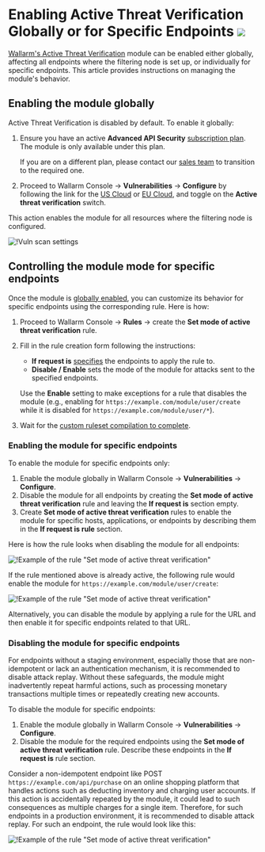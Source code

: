 # Enabling Active Threat Verification Globally or for Specific Endpoints <a href="../../../about-wallarm/subscription-plans/#subscription-plans"><img src="../../../images/api-security-tag.svg" style="border: none;"></a>

[Wallarm's Active Threat Verification](overview.md) module can be enabled either globally, affecting all endpoints where the filtering node is set up, or individually for specific endpoints. This article provides instructions on managing the module's behavior.

## Enabling the module globally

Active Threat Verification is disabled by default. To enable it globally:

1. Ensure you have an active **Advanced API Security** [subscription plan](../../about-wallarm/subscription-plans.md#subscription-plans). The module is only available under this plan.

    If you are on a different plan, please contact our [sales team](mailto:sales@wallarm.com) to transition to the required one.
1. Proceed to Wallarm Console → **Vulnerabilities** → **Configure** by following the link for the [US Cloud](https://us1.my.wallarm.com/vulnerabilities/active?configure=true) or [EU Cloud](https://my.wallarm.com/vulnerabilities/active?configure=true), and toggle on the **Active threat verification** switch.

This action enables the module for all resources where the filtering node is configured.

![!Vuln scan settings](../../images/user-guides/vulnerabilities/vuln-scan-settings.png)

## Controlling the module mode for specific endpoints

Once the module is [globally enabled](#enabling-the-module-globally), you can customize its behavior for specific endpoints using the corresponding rule. Here is how:

1. Proceed to Wallarm Console → **Rules** → create the **Set mode of active threat verification** rule.
1. Fill in the rule creation form following the instructions:

    * **If request is** [specifies](../../user-guides/rules/rules.md#branch-description) the endpoints to apply the rule to.
    * **Disable / Enable** sets the mode of the module for attacks sent to the specified endpoints.

    Use the **Enable** setting to make exceptions for a rule that disables the module (e.g., enabling for `https://example.com/module/user/create` while it is disabled for `https://example.com/module/user/*`).
1. Wait for the [custom ruleset compilation to complete](../../user-guides/rules/rules.md).

### Enabling the module for specific endpoints

To enable the module for specific endpoints only:

1. Enable the module globally in Wallarm Console → **Vulnerabilities** → **Configure**.
1. Disable the module for all endpoints by creating the **Set mode of active threat verification** rule and leaving the **If request is** section empty.
1. Create **Set mode of active threat verification** rules to enable the module for specific hosts, applications, or endpoints by describing them in the **If request is rule** section.

Here is how the rule looks when disabling the module for all endpoints:

![!Example of the rule "Set mode of active threat verification"](../../images/user-guides/rules/disable-atv-for-all-endpoints.png)

If the rule mentioned above is already active, the following rule would enable the module for `https://example.com/module/user/create`:

![!Example of the rule "Set mode of active threat verification"](../../images/user-guides/rules/disable-active-threat-verification-deeper-path-example.png)

Alternatively, you can disable the module by applying a rule for the URL and then enable it for specific endpoints related to that URL.

### Disabling the module for specific endpoints

For endpoints without a staging environment, especially those that are non-idempotent or lack an authentication mechanism, it is recommended to disable attack replay. Without these safeguards, the module might inadvertently repeat harmful actions, such as processing monetary transactions multiple times or repeatedly creating new accounts.

To disable the module for specific endpoints:

1. Enable the module globally in Wallarm Console → **Vulnerabilities** → **Configure**.
1. Disable the module for the required endpoints using the **Set mode of active threat verification** rule. Describe these endpoints in the **If request is** rule section.

Consider a non-idempotent endpoint like POST `https://example.com/api/purchase` on an online shopping platform that handles actions such as deducting inventory and charging user accounts. If this action is accidentally repeated by the module, it could lead to such consequences as multiple charges for a single item. Therefore, for such endpoints in a production environment, it is recommended to disable attack replay. For such an endpoint, the rule would look like this:

![!Example of the rule "Set mode of active threat verification"](../../images/user-guides/rules/disable-atv-for-non-indemponent-end.png)
